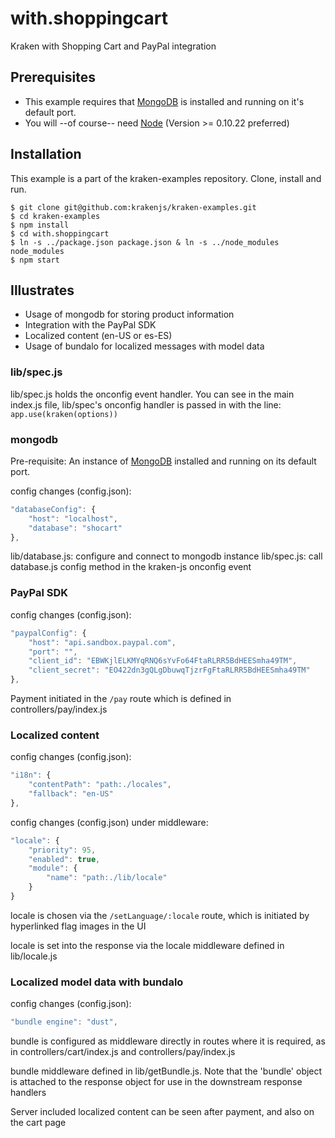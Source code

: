 # with.shoppingcart

Kraken with Shopping Cart and PayPal integration

## Prerequisites
* This example requires that [MongoDB](http://www.mongodb.org/downloads) is installed and running on it's default port.
* You will --of course-- need [Node](http://nodejs.org) (Version >= 0.10.22 preferred)

## Installation
This example is a part of the kraken-examples repository. Clone, install and run.

```shell
$ git clone git@github.com:krakenjs/kraken-examples.git
$ cd kraken-examples
$ npm install
$ cd with.shoppingcart
$ ln -s ../package.json package.json & ln -s ../node_modules node_modules
$ npm start
```

## Illustrates

* Usage of mongodb for storing product information
* Integration with the PayPal SDK
* Localized content (en-US or es-ES)
* Usage of bundalo for localized messages with model data

### lib/spec.js

lib/spec.js holds the onconfig event handler. You can see in the main index.js file, lib/spec's onconfig handler is passed in with the line:
`app.use(kraken(options))`

### mongodb

Pre-requisite: An instance of [MongoDB](http://www.mongodb.org/downloads) installed and running on its default port.

config changes (config.json):
```javascript
"databaseConfig": {
	"host": "localhost",
	"database": "shocart"
},
```

lib/database.js: configure and connect to mongodb instance
lib/spec.js: call database.js config method in the kraken-js onconfig event

### PayPal SDK

config changes (config.json):
```javascript
"paypalConfig": {
	"host": "api.sandbox.paypal.com",
	"port": "",
	"client_id": "EBWKjlELKMYqRNQ6sYvFo64FtaRLRR5BdHEESmha49TM",
	"client_secret": "EO422dn3gQLgDbuwqTjzrFgFtaRLRR5BdHEESmha49TM"
},
```

Payment initiated in the `/pay` route which is defined in controllers/pay/index.js

### Localized content

config changes (config.json):
```javascript
"i18n": {
	"contentPath": "path:./locales",
	"fallback": "en-US"
},
```

config changes (config.json) under middleware:
```javascript
"locale": {
	"priority": 95,
	"enabled": true,
	"module": {
		"name": "path:./lib/locale"
	}
}
```

locale is chosen via the `/setLanguage/:locale` route, which is initiated by hyperlinked flag images in the UI

locale is set into the response via the locale middleware defined in lib/locale.js

### Localized model data with bundalo

config changes (config.json):
```javascript
"bundle engine": "dust",
```

bundle is configured as middleware directly in routes where it is required, as in controllers/cart/index.js and controllers/pay/index.js

bundle middleware defined in lib/getBundle.js. Note that the 'bundle' object is attached to the response object for use in the downstream response handlers

Server included localized content can be seen after payment, and also on the cart page